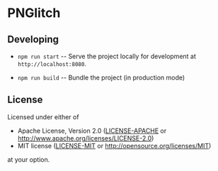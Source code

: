 # PNGlitch

## Developing

* `npm run start` -- Serve the project locally for
  development at `http://localhost:8080`.

* `npm run build` -- Bundle the project (in production mode)

## License

Licensed under either of

* Apache License, Version 2.0 ([LICENSE-APACHE](LICENSE-APACHE) or http://www.apache.org/licenses/LICENSE-2.0)
* MIT license ([LICENSE-MIT](LICENSE-MIT) or http://opensource.org/licenses/MIT)

at your option.
